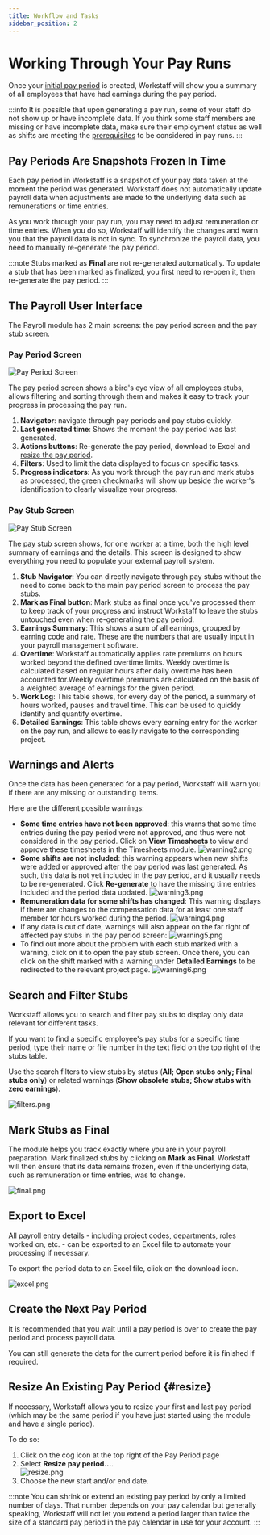 ```yaml
---
title: Workflow and Tasks
sidebar_position: 2
---
```


# Working Through Your Pay Runs

Once your [initial pay period](./get-started.md) is created, Workstaff will show you a summary of all employees that have had earnings during the pay period.

:::info
It is possible that upon generating a pay run, some of your staff do not show up or have incomplete data. If you think some staff members are missing or have incomplete data, make sure their employment status as well as shifts are meeting the [prerequisites](./get-started.md#prerequisites) to be considered in pay runs.
:::

## Pay Periods Are Snapshots Frozen In Time

Each pay period in Workstaff is a snapshot of your pay data taken at the moment the period was generated. Workstaff does not automatically update payroll data when adjustments are made to the underlying data such as remunerations or time entries. 

As you work through your pay run, you may need to adjust remuneration or time entries. When you do so, Workstaff will identify the changes and warn you that the payroll data is not in sync. To synchronize the payroll data, you need to manually re-generate the pay period.

:::note
Stubs marked as **Final** are not re-generated automatically. To update a stub that has been marked as finalized, you first need to re-open it, then re-generate the pay period. 
:::

## The Payroll User Interface

The Payroll module has 2 main screens: the pay period screen and the pay stub screen. 

### Pay Period Screen

![Pay Period Screen](./images/payroll-ui-annotated.png)

The pay period screen shows a bird's eye view of all employees stubs, allows filtering and sorting through them and makes it easy to track your progress in processing the pay run.

1. **Navigator**: navigate through pay periods and pay stubs quickly.
2. **Last generated time**: Shows the moment the pay period was last generated.
3. **Actions buttons**: Re-generate the pay period, download to Excel and [resize the pay period](#resize).
4. **Filters**: Used to limit the data displayed to focus on specific tasks.
5. **Progress indicators**: As you work through the pay run and mark stubs as processed, the green checkmarks will show up beside the worker's identification to clearly visualize your progress.

### Pay Stub Screen

![Pay Stub Screen](./images/paystub-ui-annotated.png)

The pay stub screen shows, for one worker at a time, both the high level summary of earnings and the details. This screen is designed to show everything you need to populate your external payroll system.

1. **Stub Navigator**: You can directly navigate through pay stubs without the need to come back to the main pay period screen to process the pay stubs.
2. **Mark as Final button**: Mark stubs as final once you've processed them to keep track of your progress and instruct Workstaff to leave the stubs untouched even when re-generating the pay period.
3. **Earnings Summary**: This shows a sum of all earnings, grouped by earning code and rate. These are the numbers that are usually input in your payroll management software.
4. **Overtime**: Workstaff automatically applies rate premiums on hours worked beyond the defined overtime limits. Weekly overtime is calculated based on regular hours after daily overtime has been accounted for.Weekly overtime premiums are calculated on the basis of a weighted average of earnings for the given period.
5. **Work Log**: This table shows, for every day of the period, a summary of hours worked, pauses and travel time. This can be used to quickly identify and quantify overtime. 
6. **Detailed Earnings**: This table shows every earning entry for the worker on the pay run, and allows to easily navigate to the corresponding project.


## Warnings and Alerts

Once the data has been generated for a pay period, Workstaff will warn you if there are any missing or outstanding items.

Here are the different possible warnings:

- **Some time entries have not been approved**: this warns that some time entries during the pay period were not approved, and thus were not considered in the pay period. Click on **View Timesheets** to view and approve these timesheets in the Timesheets module.
  ![warning2.png](images/warning2.png)
- **Some shifts are not included**: this warning appears when new shifts were added or approved after the pay period was last generated. As such, this data is not yet included in the pay period, and it usually needs to be re-generated. Click **Re-generate** to have the missing time entries included and the period data updated.
  ![warning3.png](images/warning3.png)
- **Remuneration data for some shifts has changed**: This warning displays if there are changes to the compensation data for at least one staff member for hours worked during the period.
  ![warning4.png](images/warning4.png)
- If any data is out of date, warnings will also appear on the far right of affected pay stubs in the pay period screen:
  ![warning5.png](images/warning5.png)
- To find out more about the problem with each stub marked with a warning, click on it to open the pay stub screen. Once there, you can click on the shift marked with a warning under **Detailed Earnings** to be redirected to the relevant project page.
  ![warning6.png](images/warning6.png)

## Search and Filter Stubs

Workstaff allows you to search and filter pay stubs to display only data relevant for different tasks.

If you want to find a specific employee's pay stubs for a specific time period, type their name or file number in the text field on the top right of the stubs table.

Use the search filters to view stubs by status (**All; Open stubs only; Final stubs only**) or related warnings (**Show obsolete stubs; Show stubs with zero earnings**).

![filters.png](images/filters.png)

## Mark Stubs as Final

The module helps you track exactly where you are in your payroll preparation. Mark finalized stubs by clicking on **Mark as Final**. Workstaff will then ensure that its data remains frozen, even if the underlying data, such as remuneration or time entries, was to change.

![final.png](images/final.png)

## Export to Excel

All payroll entry details - including project codes, departments, roles worked on, etc. - can be exported to an Excel file to automate your processing if necessary.

To export the period data to an Excel file, click on the download icon.

![excel.png](images/excel.png)

## Create the Next Pay Period

It is recommended that you wait until a pay period is over to create the pay period and process payroll data. 

You can still generate the data for the current period before it is finished if required. 

## Resize An Existing Pay Period {#resize}

If necessary, Workstaff allows you to resize your first and last pay period (which may be the same period if you have just started using the module and have a single period). 

To do so:
1. Click on the cog icon at the top right of the Pay Period page
2. Select **Resize pay period...**. <br/>
  ![resize.png](images/resize.png)
3. Choose the new start and/or end date.

:::note
You can shrink or extend an existing pay period by only a limited number of days. That number depends on your pay calendar but generally speaking, Workstaff will not let you extend a period larger than twice the size of a standard pay period in the pay calendar in use for your account.
:::
